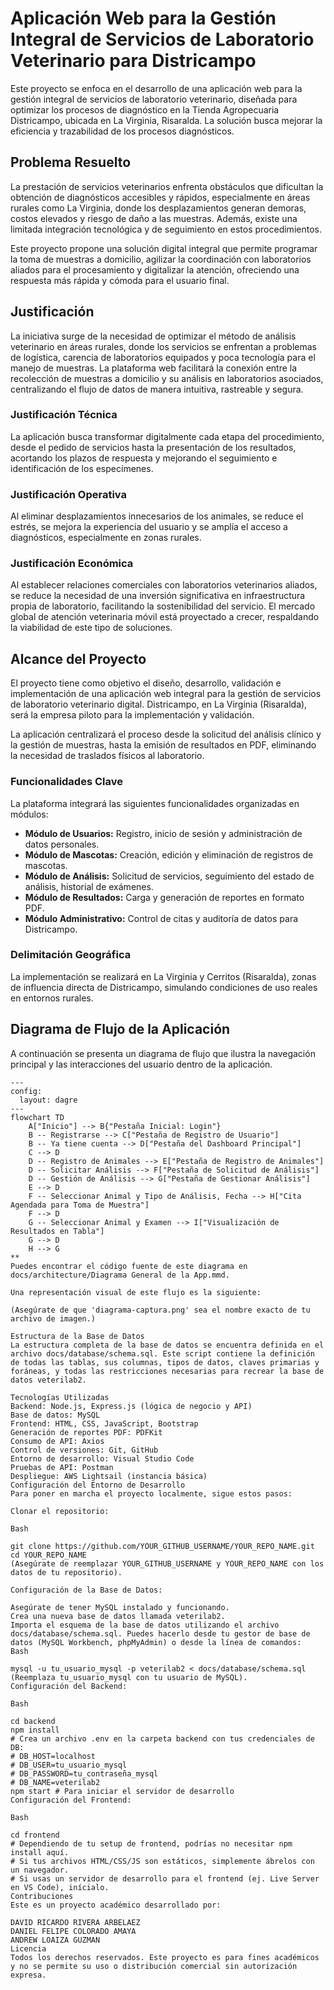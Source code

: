 # Aplicación Web para la Gestión Integral de Servicios de Laboratorio Veterinario para Districampo

Este proyecto se enfoca en el desarrollo de una aplicación web para la gestión integral de servicios de laboratorio veterinario, diseñada para optimizar los procesos de diagnóstico en la Tienda Agropecuaria Districampo, ubicada en La Virginia, Risaralda. La solución busca mejorar la eficiencia y trazabilidad de los procesos diagnósticos.

## Problema Resuelto

La prestación de servicios veterinarios enfrenta obstáculos que dificultan la obtención de diagnósticos accesibles y rápidos, especialmente en áreas rurales como La Virginia, donde los desplazamientos generan demoras, costos elevados y riesgo de daño a las muestras. Además, existe una limitada integración tecnológica y de seguimiento en estos procedimientos.

Este proyecto propone una solución digital integral que permite programar la toma de muestras a domicilio, agilizar la coordinación con laboratorios aliados para el procesamiento y digitalizar la atención, ofreciendo una respuesta más rápida y cómoda para el usuario final.

## Justificación

La iniciativa surge de la necesidad de optimizar el método de análisis veterinario en áreas rurales, donde los servicios se enfrentan a problemas de logística, carencia de laboratorios equipados y poca tecnología para el manejo de muestras. La plataforma web facilitará la conexión entre la recolección de muestras a domicilio y su análisis en laboratorios asociados, centralizando el flujo de datos de manera intuitiva, rastreable y segura.

### Justificación Técnica
La aplicación busca transformar digitalmente cada etapa del procedimiento, desde el pedido de servicios hasta la presentación de los resultados, acortando los plazos de respuesta y mejorando el seguimiento e identificación de los especímenes.

### Justificación Operativa
Al eliminar desplazamientos innecesarios de los animales, se reduce el estrés, se mejora la experiencia del usuario y se amplía el acceso a diagnósticos, especialmente en zonas rurales.

### Justificación Económica
Al establecer relaciones comerciales con laboratorios veterinarios aliados, se reduce la necesidad de una inversión significativa en infraestructura propia de laboratorio, facilitando la sostenibilidad del servicio. El mercado global de atención veterinaria móvil está proyectado a crecer, respaldando la viabilidad de este tipo de soluciones.

## Alcance del Proyecto

El proyecto tiene como objetivo el diseño, desarrollo, validación e implementación de una aplicación web integral para la gestión de servicios de laboratorio veterinario digital. Districampo, en La Virginia (Risaralda), será la empresa piloto para la implementación y validación.

La aplicación centralizará el proceso desde la solicitud del análisis clínico y la gestión de muestras, hasta la emisión de resultados en PDF, eliminando la necesidad de traslados físicos al laboratorio.

### Funcionalidades Clave

La plataforma integrará las siguientes funcionalidades organizadas en módulos:

* **Módulo de Usuarios:** Registro, inicio de sesión y administración de datos personales.
* **Módulo de Mascotas:** Creación, edición y eliminación de registros de mascotas.
* **Módulo de Análisis:** Solicitud de servicios, seguimiento del estado de análisis, historial de exámenes.
* **Módulo de Resultados:** Carga y generación de reportes en formato PDF.
* **Módulo Administrativo:** Control de citas y auditoría de datos para Districampo.

### Delimitación Geográfica
La implementación se realizará en La Virginia y Cerritos (Risaralda), zonas de influencia directa de Districampo, simulando condiciones de uso reales en entornos rurales.

## Diagrama de Flujo de la Aplicación

A continuación se presenta un diagrama de flujo que ilustra la navegación principal y las interacciones del usuario dentro de la aplicación.

```mermaid
---
config:
  layout: dagre
---
flowchart TD
    A["Inicio"] --> B{"Pestaña Inicial: Login"}
    B -- Registrarse --> C["Pestaña de Registro de Usuario"]
    B -- Ya tiene cuenta --> D["Pestaña del Dashboard Principal"]
    C --> D
    D -- Registro de Animales --> E["Pestaña de Registro de Animales"]
    D -- Solicitar Análisis --> F["Pestaña de Solicitud de Análisis"]
    D -- Gestión de Análisis --> G["Pestaña de Gestionar Análisis"]
    E --> D
    F -- Seleccionar Animal y Tipo de Análisis, Fecha --> H["Cita Agendada para Toma de Muestra"]
    F --> D
    G -- Seleccionar Animal y Examen --> I["Visualización de Resultados en Tabla"]
    G --> D
    H --> G
**
Puedes encontrar el código fuente de este diagrama en docs/architecture/Diagrama General de la App.mmd.

Una representación visual de este flujo es la siguiente:

(Asegúrate de que 'diagrama-captura.png' sea el nombre exacto de tu archivo de imagen.)

Estructura de la Base de Datos
La estructura completa de la base de datos se encuentra definida en el archivo docs/database/schema.sql. Este script contiene la definición de todas las tablas, sus columnas, tipos de datos, claves primarias y foráneas, y todas las restricciones necesarias para recrear la base de datos veterilab2.

Tecnologías Utilizadas
Backend: Node.js, Express.js (lógica de negocio y API)
Base de datos: MySQL
Frontend: HTML, CSS, JavaScript, Bootstrap
Generación de reportes PDF: PDFKit
Consumo de API: Axios
Control de versiones: Git, GitHub
Entorno de desarrollo: Visual Studio Code
Pruebas de API: Postman
Despliegue: AWS Lightsail (instancia básica)
Configuración del Entorno de Desarrollo
Para poner en marcha el proyecto localmente, sigue estos pasos:

Clonar el repositorio:

Bash

git clone https://github.com/YOUR_GITHUB_USERNAME/YOUR_REPO_NAME.git
cd YOUR_REPO_NAME
(Asegúrate de reemplazar YOUR_GITHUB_USERNAME y YOUR_REPO_NAME con los datos de tu repositorio).

Configuración de la Base de Datos:

Asegúrate de tener MySQL instalado y funcionando.
Crea una nueva base de datos llamada veterilab2.
Importa el esquema de la base de datos utilizando el archivo docs/database/schema.sql. Puedes hacerlo desde tu gestor de base de datos (MySQL Workbench, phpMyAdmin) o desde la línea de comandos:
Bash

mysql -u tu_usuario_mysql -p veterilab2 < docs/database/schema.sql
(Reemplaza tu_usuario_mysql con tu usuario de MySQL).
Configuración del Backend:

Bash

cd backend
npm install
# Crea un archivo .env en la carpeta backend con tus credenciales de DB:
# DB_HOST=localhost
# DB_USER=tu_usuario_mysql
# DB_PASSWORD=tu_contraseña_mysql
# DB_NAME=veterilab2
npm start # Para iniciar el servidor de desarrollo
Configuración del Frontend:

Bash

cd frontend
# Dependiendo de tu setup de frontend, podrías no necesitar npm install aquí.
# Si tus archivos HTML/CSS/JS son estáticos, simplemente ábrelos con un navegador.
# Si usas un servidor de desarrollo para el frontend (ej. Live Server en VS Code), inícialo.
Contribuciones
Este es un proyecto académico desarrollado por:

DAVID RICARDO RIVERA ARBELAEZ
DANIEL FELIPE COLORADO AMAYA
ANDREW LOAIZA GUZMAN
Licencia
Todos los derechos reservados. Este proyecto es para fines académicos y no se permite su uso o distribución comercial sin autorización expresa.